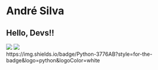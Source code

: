 # André Silva
## Hello, Devs!!

<div>
<a href="https://instagram.com/eodzinnn" target="_blank"><img loading="lazy" src="https://img.shields.io/badge/-Instagram-%23E4405F?style=for-the-badge&logo=instagram&logoColor=white" target="_blank"></a>
<a href = "mailto:andresilvr232@gmail.com"><img loading="lazy" src="https://img.shields.io/badge/Gmail-D14836?style=for-the-badge&logo=gmail&logoColor=white" target="_blank"></a>
</div>

<div>
  https://img.shields.io/badge/Python-3776AB?style=for-the-badge&logo=python&logoColor=white
  
</div>
